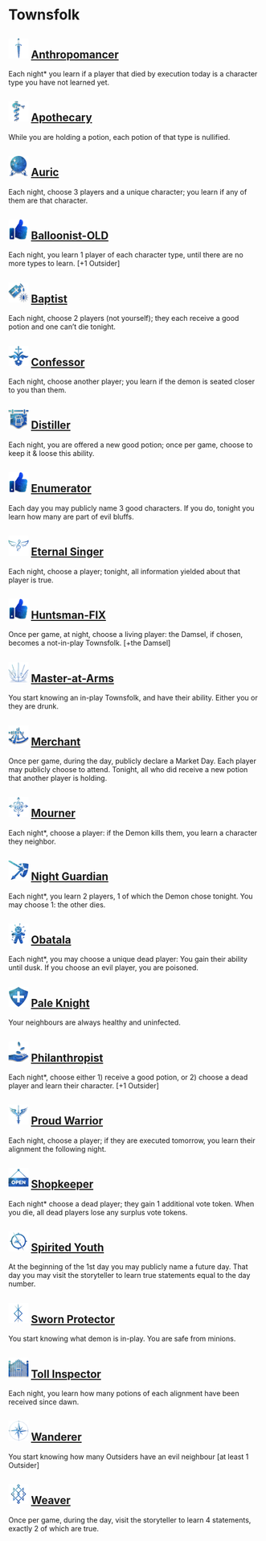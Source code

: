# Townsfolk

## ![](Anthropomancer/.image_big.png) [Anthropomancer](Anthropomancer)
Each night* you learn if a player that died by execution today is a character type you have not learned yet.

## ![](Apothecary/.image_big.png) [Apothecary](Apothecary)
While you are holding a potion, each potion of that type is nullified.

## ![](Auric/.image_big.png) [Auric](Auric)
Each night, choose 3 players and a unique character; you learn if any of them are that character.

## ![](.image_big.png) [Balloonist-OLD](Balloonist-OLD)
Each night, you learn 1 player of each character type, until there are no more types to learn. [+1 Outsider]

## ![](Baptist/.image_big.png) [Baptist](Baptist)
Each night, choose 2 players (not yourself); they each receive a good potion and one can’t die tonight.

## ![](Confessor/.image_big.png) [Confessor](Confessor)
Each night, choose another player; you learn if the demon is seated closer to you than them.

## ![](Distiller/.image_big.png) [Distiller](Distiller)
Each night, you are offered a new good potion; once per game, choose to keep it & loose this ability.

## ![](.image_big.png) [Enumerator](Enumerator)
Each day you may publicly name 3 good characters. If you do, tonight you learn how many are part of evil bluffs.

## ![](Eternal%20Singer/.image_big.png) [Eternal Singer](Eternal%20Singer)
Each night, choose a player; tonight, all information yielded about that player is true.

## ![](.image_big.png) [Huntsman-FIX](Huntsman-FIX)
Once per game, at night, choose a living player: the Damsel, if chosen, becomes a not-in-play Townsfolk. [+the Damsel]

## ![](Master-at-Arms/.image_big.png) [Master-at-Arms](Master-at-Arms)
You start knowing an in-play Townsfolk, and have their ability. Either you or they are drunk.

## ![](Merchant/.image_big.png) [Merchant](Merchant)
Once per game, during the day, publicly declare a Market Day. Each player may publicly choose to attend. Tonight, all who did receive a new potion that another player is holding.

## ![](Mourner/.image_big.png) [Mourner](Mourner)
Each night*, choose a player: if the Demon kills them, you learn a character they neighbor.

## ![](Night%20Guardian/.image_big.png) [Night Guardian](Night%20Guardian)
Each night*, you learn 2 players, 1 of which the Demon chose tonight. You may choose 1: the other dies.

## ![](Obatala/.image_big.png) [Obatala](Obatala)
Each night*, you may choose a unique dead player: You gain their ability until dusk. If you choose an evil player, you are poisoned.

## ![](Pale%20Knight/.image_big.png) [Pale Knight](Pale%20Knight)
Your neighbours are always healthy and uninfected.

## ![](Philanthropist/.image_big.png) [Philanthropist](Philanthropist)
Each night*, choose either 1) receive a good potion, or 2) choose a dead player and learn their character. [+1 Outsider]

## ![](Proud%20Warrior/.image_big.png) [Proud Warrior](Proud%20Warrior)
Each night, choose a player; if they are executed tomorrow, you learn their alignment the following night.

## ![](Shopkeeper/.image_big.png) [Shopkeeper](Shopkeeper)
Each night* choose a dead player; they gain 1 additional vote token. When you die, all dead players lose any surplus vote tokens.

## ![](Spirited%20Youth/.image_big.png) [Spirited Youth](Spirited%20Youth)
At the beginning of the 1st day you may publicly name a future day. That day you may visit the storyteller to learn true statements equal to the day number.

## ![](Sworn%20Protector/.image_big.png) [Sworn Protector](Sworn%20Protector)
You start knowing what demon is in-play. You are safe from minions.

## ![](Toll%20Inspector/.image_big.png) [Toll Inspector](Toll%20Inspector)
Each night, you learn how many potions of each alignment have been received since dawn.

## ![](Wanderer/.image_big.png) [Wanderer](Wanderer)
You start knowing how many Outsiders have an evil neighbour [at least 1 Outsider]

## ![](Weaver/.image_big.png) [Weaver](Weaver)
Once per game, during the day, visit the storyteller to learn 4 statements, exactly 2 of which are true.


